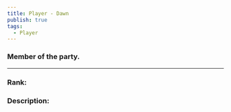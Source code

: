 ```yaml
---
title: Player - Dawn
publish: true
tags:
  - Player
---
```

### Member of the party.
---
### Rank:


### Description:

